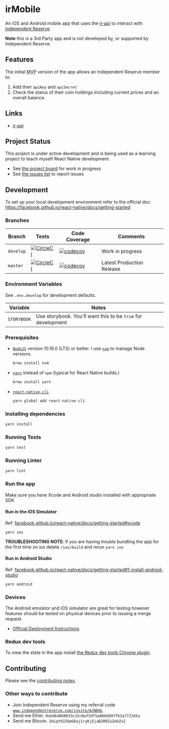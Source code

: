 # irMobile

An iOS and Android mobile app that uses the [ir-api](https://github.com/davesag/ir-api) to interact with [Independent Reserve](https://www.independentreserve.com/invite/AJNEHL).

**Note** this is a 3rd Party app and is not developed by, or supported by Independent Reserve.

## Features

The initial <acronym title="minimum viable product">MVP</acronym> version of the app allows an Independent Reserve member to:

1. Add their `apiKey` and `apiSecret`
2. Check the status of their coin holdings including current prices and an overall balance.

## Links

- [ir-api](https://github.com/davesag/ir-api)

## Project Status

This project is under active development and is being used as a learning project to teach myself React Native development.

- See [the project board](https://github.com/davesag/ir-app/projects/1) for work in progress
- See [the issues list](https://github.com/davesag/ir-app/issues) to report issues

## Development

To set up your local development environment refer to the official doc:
https://facebook.github.io/react-native/docs/getting-started

### Branches

<!-- prettier-ignore -->
| Branch    | Tests | Code Coverage | Comments                  |
| --------- | ----- | ------------- | ------------------------- |
| `develop` | [![CircleCI](https://circleci.com/gh/davesag/irMobile/tree/develop.svg?style=svg)](https://circleci.com/gh/davesag/irMobile/tree/develop) | [![codecov](https://codecov.io/gh/davesag/irMobile/branch/develop/graph/badge.svg)](https://codecov.io/gh/davesag/irMobile) | Work in progress          |
| `master`  | [![CircleCI](https://circleci.com/gh/davesag/irMobile/tree/master.svg?style=svg)](https://circleci.com/gh/davesag/irMobile/tree/master) | [![codecov](https://codecov.io/gh/davesag/irMobile/branch/master/graph/badge.svg)](https://codecov.io/gh/davesag/irMobile) | Latest Production Release |

### Environment Variables

See `.env.develop` for development defaults.

| Variable    | Notes                                                        |
| ----------- | ------------------------------------------------------------ |
| `STORYBOOK` | Use storybook. You'll want this to be `true` for development |

### Prerequisites

- [`NodeJS`](https://nodejs.org) version 10.16.0 (LTS) or better. I use [`nvm`](https://github.com/creationix/nvm) to manage Node versions.

  ```sh
  brew install nvm
  ```

- [`yarn`](https://yarnpkg.com) instead of `npm` (typical for React Native builds.)

  ```sh
  brew install yarn
  ```

- [`react-native-cli`](https://github.com/react-native-community/cli)

  ```sh
  yarn global add react-native-cli
  ```

### Installing dependencies

```sh
yarn install
```

### Running Tests

```sh
yarn test
```

### Running Linter

```sh
yarn lint
```

### Run the app

Make sure you have Xcode and Android studio installed with appropriate SDK

#### Run in the iOS Simulator

Ref: [facebook.github.io/react-native/docs/getting-started#xcode](https://facebook.github.io/react-native/docs/getting-started#xcode)

```
yarn ios
```

**TROUBLESHOOTING NOTE**: If you are having trouble bundling the app for the first time on ios delete `/ios/build`
and rerun `yarn ios`

#### Run in Android Studio

Ref: [facebook.github.io/react-native/docs/getting-started#1-install-android-studio](https://facebook.github.io/react-native/docs/getting-started#1-install-android-studio)

```sh
yarn android
```

### Devices

The Android emulator and iOS simulator are great for testing however features should be tested on physical devices prior to issuing a merge request.

- [Official Deployment Instructions](https://facebook.github.io/react-native/docs/0.59/running-on-device)

### Redux dev tools

To view the state in the app install [the Redux dev tools Chrome plugin](https://chrome.google.com/webstore/detail/remotedev/faicmgpfiaijcedapokpbdejaodbelph/related).

## Contributing

Please see the [contributing notes](CONTRIBUTING.md).

### Other ways to contribute

- Join Independent Reserve using my referral code [`www.independentreserve.com/invite/AJNEHL`](https://www.independentreserve.com/invite/AJNEHL)
- Send me Ether. `0xbd64860033c15c0af5df5a886b997f63a7723d5a`
- Send me Bitcoin. `1HiqYdJZGmGDaj1ryKjEjaB2RRZuZebZxZ`
